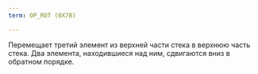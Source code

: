 ```yaml
---
term: OP_ROT (0X7B)

---
```

Перемещает третий элемент из верхней части стека в верхнюю часть стека. Два элемента, находившиеся над ним, сдвигаются вниз в обратном порядке.